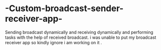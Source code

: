 # -Custom-broadcast-sender-receiver-app-
Sending broadcast dynamically and receiving dynamically and performing tasks with the help of received broadcast.
i was unable to put my broadcast receiver app so kindly ignore i am working on it .
